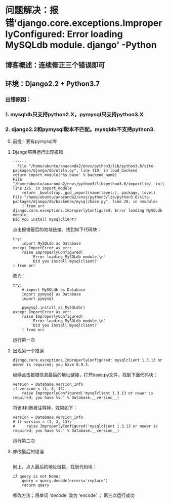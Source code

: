 # 问题解决：报错'django.core.exceptions.ImproperlyConfigured: Error loading MySQLdb module. django' -Python

## 博客概述：连续修正三个错误即可
## 环境：Django2.2 + Python3.7

### 出错原因：
### 1. mysqldb只支持python2.X，pymysql只支持python3.X
### 2. django2.2和pymysql版本不匹配。mysqldb不支持python3.


0. 前提：要有pymysql库


1. Django项目运行出现报错
    ```
    ······
      File "/home/ubuntu/anaconda2/envs/python3/lib/python3.6/site-packages/django/db/utils.py", line 110, in load_backend
    return import_module('%s.base' % backend_name)
    File "/home/ubuntu/anaconda2/envs/python3/lib/python3.6/importlib/__init__.py", line 126, in import_module
        return _bootstrap._gcd_import(name[level:], package, level)
    File "/home/ubuntu/anaconda2/envs/python3/lib/python3.6/site-packages/django/db/backends/mysql/base.py", line 20, in <module>
        ) from err
    django.core.exceptions.ImproperlyConfigured: Error loading MySQLdb module.
    Did you install mysqlclient?
    ```
    点击报错最后的地址链接。找到如下代码块：
    ```
    try:
        import MySQLdb as Database
    except ImportError as err:
        raise ImproperlyConfigured(
            'Error loading MySQLdb module.\n'
            'Did you install mysqlclient?'
    ) from err
    ```
    改为：
    ```
    try:
        # import MySQLdb as Database
        import pymysql as Database
        import pymysql

        pymysql.install_as_MySQLdb()
    except ImportError as err:
        raise ImproperlyConfigured(
            'Error loading MySQLdb module.\n'
            'Did you install mysqlclient?'
        ) from err
    ```
    运行第一次

2. 出现另一个错误
    ```
    django.core.exceptions.ImproperlyConfigured: mysqlclient 1.3.13 or newer is required; you have 0.9.3.
    ```    
    继续点击报错信息最后的地址链接，打开base.py文件，找到下面代码块：
    ```
    version = Database.version_info
    if version < (1, 3, 13):
        raise ImproperlyConfigured('mysqlclient 1.3.13 or newer is required; you have %s.' % Database.__version__)
    ```
    将该if判断被注释掉，效果如下：
    ```
    version = Database.version_info
    # if version < (1, 3, 13):
    #     raise ImproperlyConfigured('mysqlclient 1.3.13 or newer is required; you have %s.' % Database.__version__)
    ```
    运行第二次

3. 修改最后的错误
    ```django.core.exceptions.ImproperlyConfigured: mysqlclient 1.3.13 or newer is required; you have 0.9.2
    ```
    同上，点入最后的地址链接，找到代码块：
    ```
    if query is not None:
        query = query.decode(errors='replace')
        return query
    ```
    修改方法；将单词 ‘decode’ 改为 ‘encode’ ；
    第三次运行成功
